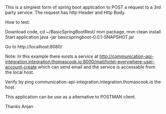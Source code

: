
This is a simplest form of spring boot application to POST a request to a 3rd party service.
The request has http Header and Http Body.


How to test:

Download code, cd ~/BasicSpringBootRest/  mvn package, mvn clean install  
Start application  java -jar basicspringboot-0.0.1-SNAPSHOT.jar

Go to http://localhost:8080/ 

Note: In this example there exists a service at http://communication-api-integration.integration.thomascook.io:8000/mail/hotel-everywhere-user-account-create   which can send email and the service is accessable from the local host.

Verify by ping communication-api-integration.integration.thomascook.io    the host.

This application can be use as a alternative to POSTMAN client.

Thanks
Anjan
